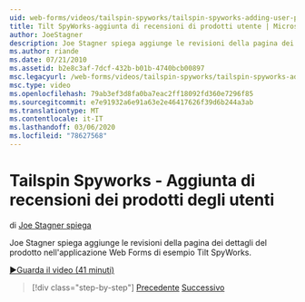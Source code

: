 ```yaml
---
uid: web-forms/videos/tailspin-spyworks/tailspin-spyworks-adding-user-product-reviews
title: Tilt SpyWorks-aggiunta di recensioni di prodotti utente | Microsoft Docs
author: JoeStagner
description: Joe Stagner spiega aggiunge le revisioni della pagina dei dettagli del prodotto nell'applicazione Web Forms di esempio Tilt SpyWorks.
ms.author: riande
ms.date: 07/21/2010
ms.assetid: b2e8c3af-7dcf-432b-b01b-4740bcb00897
msc.legacyurl: /web-forms/videos/tailspin-spyworks/tailspin-spyworks-adding-user-product-reviews
msc.type: video
ms.openlocfilehash: 79ab3ef3d8fa0ba7eac2ff18092fd360e7296f85
ms.sourcegitcommit: e7e91932a6e91a63e2e46417626f39d6b244a3ab
ms.translationtype: MT
ms.contentlocale: it-IT
ms.lasthandoff: 03/06/2020
ms.locfileid: "78627568"
---
```

# <a name="tailspin-spyworks---adding-user-product-reviews"></a>Tailspin Spyworks - Aggiunta di recensioni dei prodotti degli utenti

di [Joe Stagner spiega](https://github.com/JoeStagner)

Joe Stagner spiega aggiunge le revisioni della pagina dei dettagli del prodotto nell'applicazione Web Forms di esempio Tilt SpyWorks.

[&#9654;Guarda il video (41 minuti)](https://channel9.msdn.com/Blogs/ASP-NET-Site-Videos/tailspin-spyworks-adding-user-product-reviews)

> [!div class="step-by-step"]
> [Precedente](tailspin-spyworks-final-check-out.md)
> [Successivo](tailspin-spyworks-displaying-user-reviews.md)

